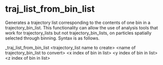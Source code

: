 <h1>traj_list_from_bin_list</h1>

Generates a trajectory list corresponding to the contents of one bin in a trajectory\_bin\_list.  This functionality can allow the use of analysis tools that work for trajectory\_lists but not trajectory\_bin\_lists, on particles spatially selected through binning. Syntax is as follows.

_traj\_list\_from\_bin\_list \<trajectory\_list name to create\> \<name of trajectory\_bin\_list to convert\> \<x index of bin in list\> \<y index of bin in list\> \<z index of bin in list\>
